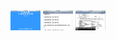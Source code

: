 <img src="https://github.com/FordHsieh/ExamWorld/blob/master/ExamWorld1.png" width="48">
<img src="https://github.com/FordHsieh/ExamWorld/blob/master/ExamWorld2.png" width="48">
<img src="https://github.com/FordHsieh/ExamWorld/blob/master/ExamWorld3.png" width="48">
